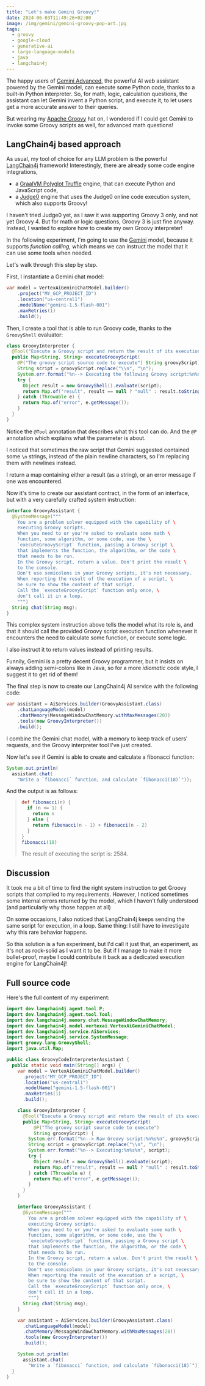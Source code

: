```yaml
---
title: "Let's make Gemini Groovy!"
date: 2024-06-03T11:49:26+02:00
image: /img/gemini/gemini-groovy-pop-art.jpg
tags:
  - groovy
  - google-cloud
  - generative-ai
  - large-language-models
  - java
  - langchain4j
---
```


The happy users of [Gemini Advanced](https://gemini.google.com/advanced),
the powerful AI web assistant powered by the Gemini model,
can execute some Python code, thanks to a built-in Python interpreter.
So, for math, logic, calculation questions, the assistant can let Gemini invent a Python script,
and execute it, to let users get a more accurate answer to their queries.

But wearing my [Apache Groovy](https://groovy-lang.org/) hat on,
I wondered if I could get Gemini to invoke some Groovy scripts as well, for advanced math questions!

## LangChain4j based approach

As usual, my tool of choice for any LLM problem is the powerful [LangChain4j](https://docs.langchain4j.dev/) framework!
Interestingly, there are already some code engine integrations,

- a [GraalVM Polyglot Truffle](https://www.graalvm.org/latest/reference-manual/polyglot-programming/) engine, that can execute Python and JavaScript code,
- a [Judge0](https://judge0.com/) engine that uses the Judge0 online code execution system, which also supports Groovy!

I haven't tried Judge0 yet, as I saw it was supporting Groovy 3 only, and not yet Groovy 4.
But for math or logic questions, Groovy 3 is just fine anyway.
Instead, I wanted to explore how to create my own Groovy interpreter!

In the following experiment, I'm going to use the [Gemini](https://deepmind.google/technologies/gemini/) model,
because it supports _function calling_, which means we can instruct the model that it can use some tools when needed.

Let's walk through this step by step.

First, I instantiate a Gemini chat model:

```java
var model = VertexAiGeminiChatModel.builder()
    .project("MY_GCP_PROJECT_ID")
    .location("us-central1")
    .modelName("gemini-1.5-flash-001")
    .maxRetries(1)
    .build();
```

Then, I create a tool that is able to run Groovy code, thanks to the `GroovyShell` evaluator:

```java
class GroovyInterpreter {
  @Tool("Execute a Groovy script and return the result of its execution.")
  public Map<String, String> executeGroovyScript(
    @P("The groovy script source code to execute") String groovyScript) {
    String script = groovyScript.replace("\\n", "\n");
    System.err.format("%n--> Executing the following Groovy script:%n%s%n", script);
    try {
      Object result = new GroovyShell().evaluate(script);
      return Map.of("result", result == null ? "null" : result.toString());
    } catch (Throwable e) {
      return Map.of("error", e.getMessage());
    }
  }
}
```

Notice the `@Tool` annotation that describes what this tool can do.
And the `@P` annotation which explains what the parameter is about.

I noticed that sometimes the raw script that Gemini suggested contained some `\n` strings,
instead of the plain newline characters, so I'm replacing them with newlines instead.

I return a map containing either a result (as a string), or an error message if one was encountered.

Now it's time to create our assistant contract, in the form of an interface,
but with a very carefully crafted system instruction:

```java
interface GroovyAssistant {
  @SystemMessage("""
    You are a problem solver equipped with the capability of \
    executing Groovy scripts.
    When you need to or you're asked to evaluate some math \
    function, some algorithm, or some code, use the \
    `executeGroovyScript` function, passing a Groovy script \
    that implements the function, the algorithm, or the code \
    that needs to be run.
    In the Groovy script, return a value. Don't print the result \
    to the console.
    Don't use semicolons in your Groovy scripts, it's not necessary.
    When reporting the result of the execution of a script, \
    be sure to show the content of that script.
    Call the `executeGroovyScript` function only once, \
    don't call it in a loop.
    """)
  String chat(String msg);
}
```

This complex system instruction above tells the model what its role is,
and that it should call the provided Groovy script execution function
whenever it encounters the need to calculate some function, or execute some logic.

I also instruct it to return values instead of printing results.

Funnily, Gemini is a pretty decent Groovy programmer,
but it insists on always adding semi-colons like in Java,
so for a more _idiomatic_ code style, I suggest it to get rid of them!

The final step is now to create our LangChain4j AI service with the following code:

```java
var assistant = AiServices.builder(GroovyAssistant.class)
    .chatLanguageModel(model)
    .chatMemory(MessageWindowChatMemory.withMaxMessages(20))
    .tools(new GroovyInterpreter())
    .build();
```

I combine the Gemini chat model, with a memory to keep track of users' requests,
and the Groovy interpreter tool I've just created.

Now let's see if Gemini is able to create and calculate a fibonacci function:

```java
System.out.println(
  assistant.chat(
    "Write a `fibonacci` function, and calculate `fibonacci(18)`"));
```

And the output is as follows:

> ```groovy
> def fibonacci(n) {
>   if (n <= 1) {
>     return n
>   } else {
>     return fibonacci(n - 1) + fibonacci(n - 2)
>   }
> }
> fibonacci(18)
> ```
>
> The result of executing the script is: 2584.

## Discussion

It took me a bit of time to find the right system instruction to get Groovy scripts that complied to my requirements.
However, I noticed sometimes some internal errors returned by the model, which I haven't fully understood
(and particularly why those happen at all)

On some occasions, I also noticed that LangChain4j keeps sending the same script for execution, in a loop.
Same thing: I still have to investigate why this rare behavior happens.

So this solution is a fun experiment, but I'd call it just that, an experiment, as it's not as rock-solid as I want it to be.
But if I manage to make it more bullet-proof, maybe I could contribute it back as a dedicated execution engine for LangChain4j!

## Full source code

Here's the full content of my experiment:

```java
import dev.langchain4j.agent.tool.P;
import dev.langchain4j.agent.tool.Tool;
import dev.langchain4j.memory.chat.MessageWindowChatMemory;
import dev.langchain4j.model.vertexai.VertexAiGeminiChatModel;
import dev.langchain4j.service.AiServices;
import dev.langchain4j.service.SystemMessage;
import groovy.lang.GroovyShell;
import java.util.Map;

public class GroovyCodeInterpreterAssistant {
  public static void main(String[] args) {
    var model = VertexAiGeminiChatModel.builder()
      .project("MY_GCP_PROJECT_ID")
      .location("us-central1")
      .modelName("gemini-1.5-flash-001")
      .maxRetries(1)
      .build();

    class GroovyInterpreter {
      @Tool("Execute a Groovy script and return the result of its execution.")
      public Map<String, String> executeGroovyScript(
          @P("The groovy script source code to execute")
          String groovyScript) {
        System.err.format("%n--> Raw Groovy script:%n%s%n", groovyScript);
        String script = groovyScript.replace("\\n", "\n");
        System.err.format("%n--> Executing:%n%s%n", script);
        try {
          Object result = new GroovyShell().evaluate(script);
          return Map.of("result", result == null ? "null" : result.toString());
        } catch (Throwable e) {
          return Map.of("error", e.getMessage());
        }
      }
    }

    interface GroovyAssistant {
      @SystemMessage("""
        You are a problem solver equipped with the capability of \
        executing Groovy scripts.
        When you need to or you're asked to evaluate some math \
        function, some algorithm, or some code, use the \
        `executeGroovyScript` function, passing a Groovy script \
        that implements the function, the algorithm, or the code \
        that needs to be run.
        In the Groovy script, return a value. Don't print the result \
        to the console.
        Don't use semicolons in your Groovy scripts, it's not necessary.
        When reporting the result of the execution of a script, \
        be sure to show the content of that script.
        Call the `executeGroovyScript` function only once, \
        don't call it in a loop.
        """)
      String chat(String msg);
    }

    var assistant = AiServices.builder(GroovyAssistant.class)
      .chatLanguageModel(model)
      .chatMemory(MessageWindowChatMemory.withMaxMessages(20))
      .tools(new GroovyInterpreter())
      .build();

    System.out.println(
      assistant.chat(
        "Write a `fibonacci` function, and calculate `fibonacci(18)`"));
  }
}
```

